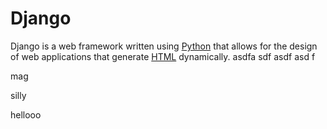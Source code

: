 # Django

Django is a web framework written using [Python](/wiki/Python) that allows for the design of web applications that generate [HTML](/wiki/HTML) dynamically.
asdfa sdf asdf asd f


mag

silly













hellooo